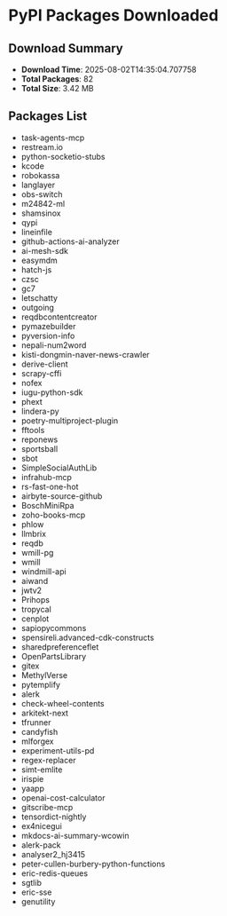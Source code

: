 # PyPI Packages Downloaded

## Download Summary
- **Download Time**: 2025-08-02T14:35:04.707758
- **Total Packages**: 82
- **Total Size**: 3.42 MB

## Packages List
- task-agents-mcp
- restream.io
- python-socketio-stubs
- kcode
- robokassa
- langlayer
- obs-switch
- m24842-ml
- shamsinox
- qypi
- lineinfile
- github-actions-ai-analyzer
- ai-mesh-sdk
- easymdm
- hatch-js
- czsc
- gc7
- letschatty
- outgoing
- reqdbcontentcreator
- pymazebuilder
- pyversion-info
- nepali-num2word
- kisti-dongmin-naver-news-crawler
- derive-client
- scrapy-cffi
- nofex
- iugu-python-sdk
- phext
- lindera-py
- poetry-multiproject-plugin
- fftools
- reponews
- sportsball
- sbot
- SimpleSocialAuthLib
- infrahub-mcp
- rs-fast-one-hot
- airbyte-source-github
- BoschMiniRpa
- zoho-books-mcp
- phlow
- llmbrix
- reqdb
- wmill-pg
- wmill
- windmill-api
- aiwand
- jwtv2
- Prihops
- tropycal
- cenplot
- sapiopycommons
- spensireli.advanced-cdk-constructs
- sharedpreferenceflet
- OpenPartsLibrary
- gitex
- MethylVerse
- pytemplify
- alerk
- check-wheel-contents
- arkitekt-next
- tfrunner
- candyfish
- mlforgex
- experiment-utils-pd
- regex-replacer
- simt-emlite
- irispie
- yaapp
- openai-cost-calculator
- gitscribe-mcp
- tensordict-nightly
- ex4nicegui
- mkdocs-ai-summary-wcowin
- alerk-pack
- analyser2_hj3415
- peter-cullen-burbery-python-functions
- eric-redis-queues
- sgtlib
- eric-sse
- genutility
